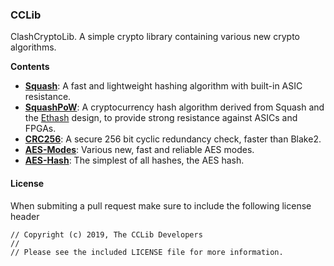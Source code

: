 ### CCLib
ClashCryptoLib. A simple crypto library containing various new crypto algorithms. 

**Contents**
* **[Squash](https://github.com/ClashLuke/CCLib/tree/master/Squash)**: A fast and lightweight hashing algorithm with built-in ASIC resistance.
* **[SquashPoW](https://github.com/ClashLuke/CCLib/tree/master/Squash-PoW)**: A cryptocurrency hash algorithm derived from Squash and the [Ethash](https://github.com/ethereum/wiki/wiki/Ethash) design, to provide strong resistance against ASICs and FPGAs.
* **[CRC256](https://github.com/ClashLuke/CCLib/tree/master/CRC256)**: A secure 256 bit cyclic redundancy check, faster than Blake2.
* **[AES-Modes](https://github.com/ClashLuke/CCLib/tree/master/AES-Modes)**: Various new, fast and reliable AES modes.
* **[AES-Hash](https://github.com/ClashLuke/CCLib/tree/master/AES-Hash)**: The simplest of all hashes, the AES hash.

#### License
When submiting a pull request make sure to include the following license header
```
// Copyright (c) 2019, The CCLib Developers
//
// Please see the included LICENSE file for more information.
```
